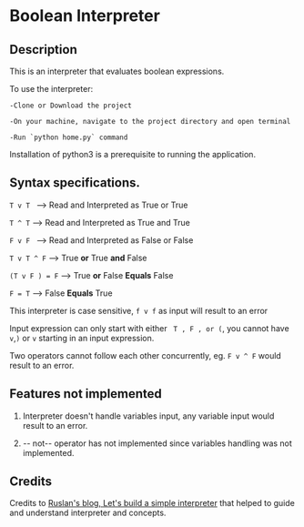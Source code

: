 # Boolean Interpreter

## Description

This is an interpreter that evaluates boolean expressions. 

To use the interpreter:

    -Clone or Download the project 
    
    -On your machine, navigate to the project directory and open terminal
    
    -Run `python home.py` command

Installation of python3 is a prerequisite to running the application.   

## Syntax specifications.

`T v T ` --> Read and Interpreted as True or True

`T ^ T` --> Read and Interpreted as True and True

`F v F ` --> Read and Interpreted as False or False

`T v T ^ F` -->  True **or** True **and** False

`(T v F ) = F` --> True **or** False **Equals** False

`F = T` --> False **Equals** True 

This interpreter is case sensitive, `f v f` as input will result to an error

Input expression can only start with either ` T , F , or (`,  you cannot have `v`,`)` or  `v` starting in an input expression.

Two operators cannot follow each other concurrently, eg. `F v ^ F` would result to an error.
    

## Features not implemented

 1. Interpreter doesn't handle variables input, any variable input would result to an error.

 2. -- not-- operator has not implemented since variables handling was not implemented.  


## Credits
Credits to [Ruslan's blog, Let's build a simple interpreter](https://ruslanspivak.com/lsbasi-part1/)
that helped to guide and understand interpreter and concepts. 
